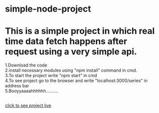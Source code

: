 # simple-node-project
<h1>This is a simple project in which real time data fetch happens after request using a very simple api.</h1>
<p>1.Download the code<br>
   2.install necessary modules using "npm install" command in cmd.<br>
   3.To start the project write "npm start" in cmd<br>
   4.To see project go to the browser and write "localhost:3000/series" in address bar<br>
   5.Booyyaaaahhhhhh..........  <br>
</p><br>
<a href="https://temp-app-jrshubham.herokuapp.com/series" class="button">click to see project live</a>
